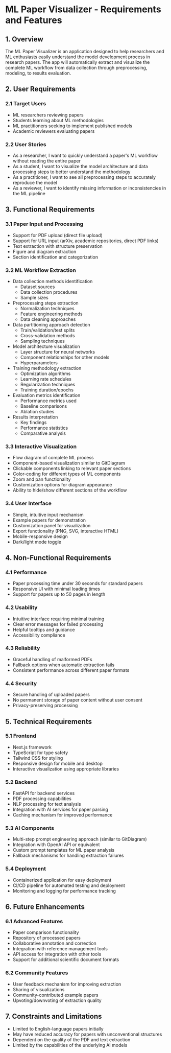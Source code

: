 # ML Paper Visualizer - Requirements and Features

## 1. Overview

The ML Paper Visualizer is an application designed to help researchers and ML enthusiasts easily understand the model development process in research papers. The app will automatically extract and visualize the complete ML workflow from data collection through preprocessing, modeling, to results evaluation.

## 2. User Requirements

### 2.1 Target Users
- ML researchers reviewing papers
- Students learning about ML methodologies
- ML practitioners seeking to implement published models
- Academic reviewers evaluating papers

### 2.2 User Stories
- As a researcher, I want to quickly understand a paper's ML workflow without reading the entire paper
- As a student, I want to visualize the model architecture and data processing steps to better understand the methodology
- As a practitioner, I want to see all preprocessing steps to accurately reproduce the model
- As a reviewer, I want to identify missing information or inconsistencies in the ML pipeline

## 3. Functional Requirements

### 3.1 Paper Input and Processing
- Support for PDF upload (direct file upload)
- Support for URL input (arXiv, academic repositories, direct PDF links)
- Text extraction with structure preservation
- Figure and diagram extraction
- Section identification and categorization

### 3.2 ML Workflow Extraction
- Data collection methods identification
  - Dataset sources
  - Data collection procedures
  - Sample sizes
- Preprocessing steps extraction
  - Normalization techniques
  - Feature engineering methods
  - Data cleaning approaches
- Data partitioning approach detection
  - Train/validation/test splits
  - Cross-validation methods
  - Sampling techniques
- Model architecture visualization
  - Layer structure for neural networks
  - Component relationships for other models
  - Hyperparameters
- Training methodology extraction
  - Optimization algorithms
  - Learning rate schedules
  - Regularization techniques
  - Training duration/epochs
- Evaluation metrics identification
  - Performance metrics used
  - Baseline comparisons
  - Ablation studies
- Results interpretation
  - Key findings
  - Performance statistics
  - Comparative analysis

### 3.3 Interactive Visualization
- Flow diagram of complete ML process
- Component-based visualization similar to GitDiagram
- Clickable components linking to relevant paper sections
- Color-coding for different types of ML components
- Zoom and pan functionality
- Customization options for diagram appearance
- Ability to hide/show different sections of the workflow

### 3.4 User Interface
- Simple, intuitive input mechanism
- Example papers for demonstration
- Customization panel for visualization
- Export functionality (PNG, SVG, interactive HTML)
- Mobile-responsive design
- Dark/light mode toggle

## 4. Non-Functional Requirements

### 4.1 Performance
- Paper processing time under 30 seconds for standard papers
- Responsive UI with minimal loading times
- Support for papers up to 50 pages in length

### 4.2 Usability
- Intuitive interface requiring minimal training
- Clear error messages for failed processing
- Helpful tooltips and guidance
- Accessibility compliance

### 4.3 Reliability
- Graceful handling of malformed PDFs
- Fallback options when automatic extraction fails
- Consistent performance across different paper formats

### 4.4 Security
- Secure handling of uploaded papers
- No permanent storage of paper content without user consent
- Privacy-preserving processing

## 5. Technical Requirements

### 5.1 Frontend
- Next.js framework
- TypeScript for type safety
- Tailwind CSS for styling
- Responsive design for mobile and desktop
- Interactive visualization using appropriate libraries

### 5.2 Backend
- FastAPI for backend services
- PDF processing capabilities
- NLP processing for text analysis
- Integration with AI services for paper parsing
- Caching mechanism for improved performance

### 5.3 AI Components
- Multi-step prompt engineering approach (similar to GitDiagram)
- Integration with OpenAI API or equivalent
- Custom prompt templates for ML paper analysis
- Fallback mechanisms for handling extraction failures

### 5.4 Deployment
- Containerized application for easy deployment
- CI/CD pipeline for automated testing and deployment
- Monitoring and logging for performance tracking

## 6. Future Enhancements

### 6.1 Advanced Features
- Paper comparison functionality
- Repository of processed papers
- Collaborative annotation and correction
- Integration with reference management tools
- API access for integration with other tools
- Support for additional scientific document formats

### 6.2 Community Features
- User feedback mechanism for improving extraction
- Sharing of visualizations
- Community-contributed example papers
- Upvoting/downvoting of extraction quality

## 7. Constraints and Limitations

- Limited to English-language papers initially
- May have reduced accuracy for papers with unconventional structures
- Dependent on the quality of the PDF and text extraction
- Limited by the capabilities of the underlying AI models
